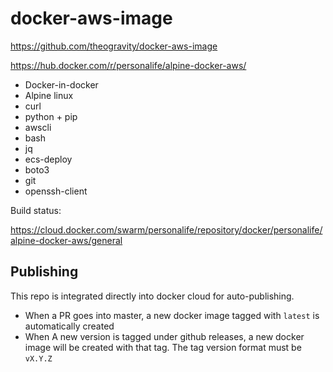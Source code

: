 # docker-aws-image

https://github.com/theogravity/docker-aws-image

https://hub.docker.com/r/personalife/alpine-docker-aws/

- Docker-in-docker
- Alpine linux
- curl
- python + pip
- awscli
- bash
- jq
- ecs-deploy
- boto3
- git
- openssh-client

Build status:

https://cloud.docker.com/swarm/personalife/repository/docker/personalife/alpine-docker-aws/general

## Publishing

This repo is integrated directly into docker cloud for auto-publishing.

- When a PR goes into master, a new docker image tagged with `latest` is automatically created
- When A new version is tagged under github releases, a
new docker image will be created with that tag. The tag version format must be `vX.Y.Z`
